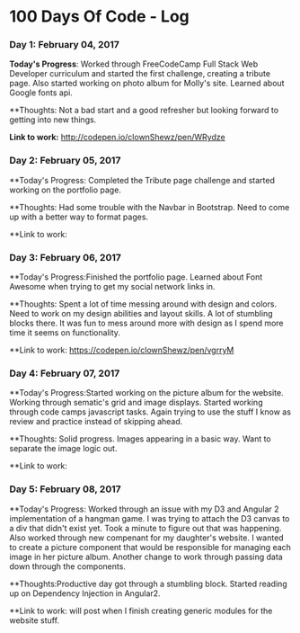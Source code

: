# 100 Days Of Code - Log

### Day 1: February 04, 2017 
**Today's Progress**: Worked through FreeCodeCamp Full Stack Web Developer curriculum and started the first challenge, creating a tribute page. Also started working on photo album for Molly's site. Learned about Google fonts api.

**Thoughts: Not a bad start and a good refresher but looking forward to getting into new things. 

**Link to work:** http://codepen.io/clownShewz/pen/WRydze

### Day 2: February 05, 2017 
**Today's Progress: Completed the Tribute page challenge and started working on the portfolio page.

**Thoughts: Had some trouble with the Navbar in Bootstrap. Need to come up with a better way to format pages.

**Link to work: 

### Day 3: February 06, 2017 
**Today's Progress:Finished the portfolio page. Learned about Font Awesome when trying to get my social network links in. 

**Thoughts: Spent a lot of time messing around with design and colors. Need to work on my design abilities and layout skills. A lot of stumbling blocks there. It was fun to mess around more with design as I spend more time it seems on functionality. 

**Link to work: https://codepen.io/clownShewz/pen/vgrryM

### Day 4: February 07, 2017 
**Today's Progress:Started working on the picture album for the website. Working through sematic's grid and image displays. Started working through code camps javascript tasks. Again trying to use the stuff I know as review and practice instead of skipping ahead. 

**Thoughts: Solid progress. Images appearing in a basic way. Want to separate the image logic out. 

**Link to work: 

### Day 5: February 08, 2017 
**Today's Progress: Worked through an issue with my D3 and Angular 2 implementation of a hangman game. I was trying to attach the D3 canvas to a div that didn't exist yet. Took a minute to figure out that was happening. Also worked through new compenant for my daughter's website. I wanted to create a picture component that would be responsible for managing each image in her picture album. Another change to work through passing data down through the components. 

**Thoughts:Productive day got through a stumbling block. Started reading up on Dependency Injection in Angular2.  

**Link to work: will post when I finish creating generic modules for the website stuff.
